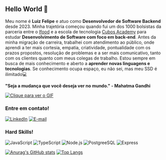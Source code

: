 ## Hello World :vulcan_salute:

Meu nome é **Luiz Felipe** e atuo como **Desenvolvedor de Software Backend** desde 2023. Minha trajetória começou quando fui um dos 1000 bolsistas da parceria entre o [Ifood](https://www.ifood.com.br/) e a escola de tecnologia [Cubos Academy](https://cubos.academy/) para estudar **Desenvolvimento de Software com foco em back-end**. Antes da minha migração de carreira, trabalhei com atendimento ao público, onde aprendi a ter mais cortesia, empatia, criatividade, pontualidade com os prazos propostos, resolução de problemas e a ser mais comunicativo, tanto com os clientes quanto com meus colegas de trabalho. Estou sempre em busca de mais conhecimento e aberto a **aprender novas linguagens e tecnologias**. Se conhecimento ocupa espaço, eu não sei, mas meu SSD é ilimitado:computer:

**"Seja a mudança que você deseja ver no mundo." - Mahatma Gandhi**


   [![Clique para ver o GIF](https://media.giphy.com/media/MYI6NK4JOGpOzOriEg/giphy.gif)](https://giphy.com/gifs/thecodingspacerd-code-coding-coder-MYI6NK4JOGpOzOriEg)
### Entre em contato!
[![LinkedIn](https://img.shields.io/badge/LinkedIn-0077B5?style=for-the-badge&logo=linkedin&logoColor=white)](https://www.linkedin.com/in/devlfreis/)
 [![E-mail](https://img.shields.io/badge/Gmail-D14836?style=for-the-badge&logo=gmail&logoColor=white)](mailto:lfreis.contato@gmail.com)

### Hard Skills!
![JavaScript](https://img.shields.io/badge/JavaScript-323330?style=for-the-badge&logo=javascript&logoColor=F7DF1E )  ![TypeScript](https://img.shields.io/badge/TypeScript-007ACC?style=for-the-badge&logo=typescript&logoColor=white)  ![Node.js](https://img.shields.io/badge/Node%20js-339933?style=for-the-badge&logo=nodedotjs&logoColor=white)  ![PostgreeSQL](https://img.shields.io/badge/PostgreSQL-316192?style=for-the-badge&logo=postgresql&logoColor=white)  ![Express](https://img.shields.io/badge/Express%20js-000000?style=for-the-badge&logo=express&logoColor=white)

[![Anurag's GitHub stats](https://github-readme-stats.vercel.app/api?username=DevFelipreis&show_icons=true&bg_color=000000&title_color=8A2BE2&text_color=808080&border_color=000000)](https://github.com/DevFelipreis) [![Top Langs](https://github-readme-stats.vercel.app/api/top-langs/?username=DevFelipreis&layout=compact&bg_color=000000&text_color=808080&title_color=8A2BE2&hide_border=true)](https://github.com/DevFelipreis)


